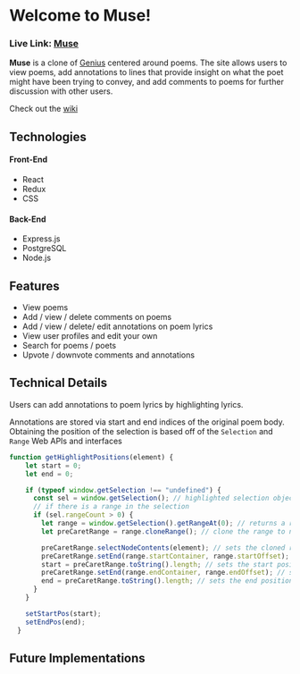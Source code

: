 # Welcome to Muse!

### **Live Link: [Muse](https://aa-muse.herokuapp.com/)**

 **Muse** is a clone of [Genius](https://genius.com/) centered around poems. The site allows users to view poems, add annotations to lines that provide insight on what the poet might have been trying to convey, and add comments to poems for further discussion with other users.

 Check out the [wiki](https://github.com/hye-kim/muse-app/wiki)

##  Technologies
#### Front-End
- React
- Redux
- CSS

#### Back-End
- Express.js
- PostgreSQL
- Node.js

## Features
- View poems
- Add / view / delete comments on poems
- Add / view / delete/ edit annotations on poem lyrics
- View user profiles and edit your own
- Search for poems / poets
- Upvote / downvote comments and annotations

## Technical Details
Users can add annotations to poem lyrics by highlighting lyrics.

Annotations are stored via start and end indices of the original poem body. Obtaining the position of the selection is based off of the `Selection` and `Range` Web APIs and interfaces

```js
function getHighlightPositions(element) {
    let start = 0;
    let end = 0;

    if (typeof window.getSelection !== "undefined") {
      const sel = window.getSelection(); // highlighted selection object, which represents the text selected by user
      // if there is a range in the selection
      if (sel.rangeCount > 0) {
        let range = window.getSelection().getRangeAt(0); // returns a range object which contains the startOffset and endOffset
        let preCaretRange = range.cloneRange(); // clone the range to not mutate the original range

        preCaretRange.selectNodeContents(element); // sets the cloned range to contain the contents of the element, startOffset = 0, endOffset = the number of child nodes in the element
        preCaretRange.setEnd(range.startContainer, range.startOffset); // sets the end position of the range to the number of characters from the start of the start container to the boundary point of the range
        start = preCaretRange.toString().length; // sets the start position to the length of the range in string form
        preCaretRange.setEnd(range.endContainer, range.endOffset); // sets the end position of the range to the number of characters from the start of the endContainer to the boundary point of the range
        end = preCaretRange.toString().length; // sets the end position to the length of the range in string form
      }
    }

    setStartPos(start);
    setEndPos(end);
  }
```

## Future Implementations
